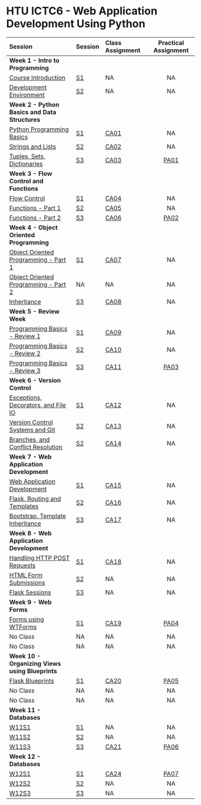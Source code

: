 # HTU ICTC6 - Web Application Development Using Python 

| Session                                                     | Session        | Class Assignment              |     Practical Assignment      |
| :---------------------------------------------------------- | :------------- | :---------------------------- | :---------------------------: |
| **Week 1 - Intro to Programming**                           |
| [Course Introduction](./W1/lecture-notes/)                  | [S1](./W1/S1)  | NA                            |              NA               |
| [Development Environment](./W1/lecture-notes/)              | [S2](./W1/S2)  | NA                            |              NA               |
| **Week 2 - Python Basics and Data Structures**              |
| [Python Programming Basics](./W2/lecture-notes/)            | [S1](./W2/S1)  | [CA01](./W2/S1/CA01/CA01.md)  |              NA               |
| [Strings and Lists](./W2/lecture-notes/)                    | [S2](./W2/S2)  | [CA02](./W2/S2/CA02/CA02.md)  |              NA               |
| [Tuples, Sets, Dictionaries](./W2/lecture-notes/)           | [S3](./W2/S3)  | [CA03](./W2/S3/CA03/CA03.md)  | [PA01](./W2/S3/PA01/PA01.md)  |
| **Week 3 - Flow Control and Functions**                     |
| [Flow Control](./W3/lecture-notes/)                         | [S1](./W3/S1)  | [CA04](./W3/S1/CA04/CA04.md)  |              NA               |
| [Functions - Part 1](./W3/lecture-notes/)                   | [S2](./W3/S2)  | [CA05](./W3/S2/CA05/CA05.md)  |              NA               |
| [Functions - Part 2](./W3/lecture-notes/)                   | [S3](./W3/S3)  | [CA06](./W3/S3/CA06/CA06.md)  | [PA02](./W3/S3/PA02/PA02.md)  |
| **Week 4 - Object Oriented Programming**                    |
| [Object Oriented Programming - Part 1](./W4/lecture-notes/) | [S1](./W4/S1)  | [CA07](./W4/S1/CA07/CA07.md)  |              NA               |
| [Object Oriented Programming - Part 2](./W4/lecture-notes/) | NA             | NA                            |              NA               |
| [Inheritance](./W4/lecture-notes/)                          | [S3](./W4/S3)  | [CA08](./W4/S3/CA08/CA08.md)  |              NA               |
| **Week 5 - Review Week**                                    |
| [Programming Basics - Review 1](./W5/)                      | [S1](./W5/S1)  | [CA09](./W5/S1/CA09/CA09.md)  |              NA               |
| [Programming Basics - Review 2](./W5/)                      | [S2](./W5/S2)  | [CA10](./W5/S2/CA10/CA10.md)  |              NA               |
| [Programming Basics - Review 3](./W5/)                      | [S3](./W5/S3)  | [CA11](./W5/S3/CA11/CA11.md)  | [PA03](./W5/S3/PA03/PA03.md)  |
| **Week 6 - Version Control**                                |
| [Exceptions, Decorators, and File IO](./W6/lecture-notes)   | [S1](./W6/S1)  | [CA12](./W6/S1/CA12/CA12.md)  |              NA               |
| [Version Control Systems and Git](./W6/lecture-notes)       | [S2](./W6/S1)  | [CA13](./W6/S2/CA13/CA13.md)  |              NA               |
| [Branches, and Conflict Resolution](./W6/lecture-notes)     | [S2](./W6/S1)  | [CA14](./W6/S3/CA14/CA14.md)  |              NA               |
| **Week 7 - Web Application Development**                    |
| [Web Application Development](./W7/lecture-notes)           | [S1](./W7/S1)  | [CA15](./W7/S1/CA15/CA15.md)  |              NA               |
| [Flask, Routing and Templates](./W7/lecture-notes)          | [S2](./W7/S2)  | [CA16](./W7/S2/CA16/CA16.md)  |              NA               |
| [Bootstrap, Template Inheritance](./W7/lecture-notes)       | [S3](./W7/S3)  | [CA17](./W7/S3/CA17/CA17.md)  |              NA               |
| **Week 8 - Web Application Development**                    |
| [Handling HTTP POST Requests](./W8/lecture-notes)           | [S1](./W8/S1)  | [CA18](./W8/S1/CA18/CA18.md)  |              NA               |
| [HTML Form Submissions](./W8/lecture-notes)                 | [S2](./W8/S2)  | NA                            |              NA               |
| [Flask Sessions](./W8/lecture-notes)                        | [S3](./W8/S3)  | NA                            |              NA               |
| **Week 9 - Web Forms**                                      |
| [Forms using WTForms](./W9/lecture-notes)                   | [S1](./W9/S1)  | [CA19](./W9/S1/CA19/CA19.md)  | [PA04](./W9/S1/PA04/PA04.md)  |
| No Class                                                    | NA             | NA                            |              NA               |
| No Class                                                    | NA             | NA                            |              NA               |
| **Week 10 - Organizing Views using Blueprints**             |
| [Flask Blueprints](./W10/lecture-notes)                     | [S1](./W10/S1) | [CA20](./W10/S1/CA20/CA20.md) | [PA05](./W10/S1/PA05/PA05.md) |
| No Class                                                    | NA             | NA                            |              NA               |
| No Class                                                    | NA             | NA                            |              NA               |
| **Week 11 - Databases**                                     |
| [W11S1](./W11/lecture-notes)                                | [S1](./W11/S1) | NA                            |              NA               |
| [W11S2](./W11/lecture-notes)                                | [S2](./W11/S2) | NA                            |              NA               |
| [W11S3](./W11/lecture-notes)                                | [S3](./W11/S3) | [CA21](./W11/S3/CA21/CA21.md) | [PA06](./W11/S1/PA06/PA06.md) |
| **Week 12 - Databases**                                     |
| [W12S1](./W12/lecture-notes)                                | [S1](./W12/S1) | [CA24](./W12/S1/CA24/CA24.md) | [PA07](./W11/S1/PA07/PA07.md) |
| [W12S2](./W12/lecture-notes)                                | [S2](./W12/S2) | NA                            |              NA               |
| [W12S3](./W12/lecture-notes)                                | [S3](./W12/S3) | NA                            |              NA               |